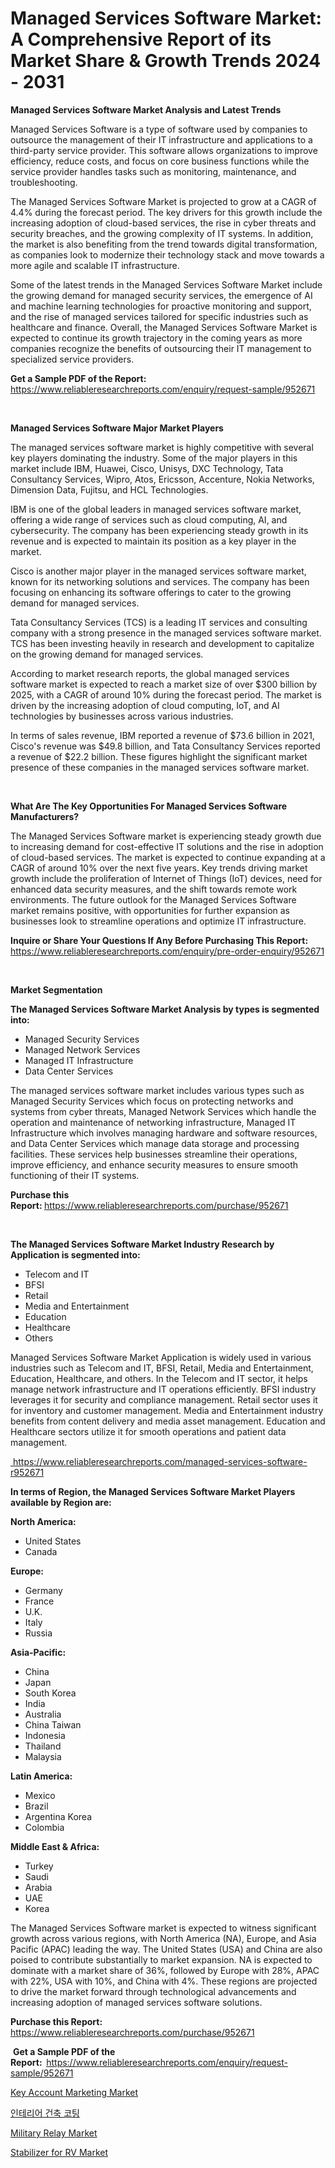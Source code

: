 <p><h1>Managed Services Software Market: A Comprehensive Report of its Market Share & Growth Trends 2024 - 2031</h1></p><p><strong>Managed Services Software Market Analysis and Latest Trends</strong></p>
<p><p>Managed Services Software is a type of software used by companies to outsource the management of their IT infrastructure and applications to a third-party service provider. This software allows organizations to improve efficiency, reduce costs, and focus on core business functions while the service provider handles tasks such as monitoring, maintenance, and troubleshooting.</p><p>The Managed Services Software Market is projected to grow at a CAGR of 4.4% during the forecast period. The key drivers for this growth include the increasing adoption of cloud-based services, the rise in cyber threats and security breaches, and the growing complexity of IT systems. In addition, the market is also benefiting from the trend towards digital transformation, as companies look to modernize their technology stack and move towards a more agile and scalable IT infrastructure.</p><p>Some of the latest trends in the Managed Services Software Market include the growing demand for managed security services, the emergence of AI and machine learning technologies for proactive monitoring and support, and the rise of managed services tailored for specific industries such as healthcare and finance. Overall, the Managed Services Software Market is expected to continue its growth trajectory in the coming years as more companies recognize the benefits of outsourcing their IT management to specialized service providers.</p></p>
<p><strong>Get a Sample PDF of the Report:&nbsp;</strong> <a href="https://www.reliableresearchreports.com/enquiry/request-sample/952671">https://www.reliableresearchreports.com/enquiry/request-sample/952671</a></p>
<p>&nbsp;</p>
<p><strong>Managed Services Software Major Market Players</strong></p>
<p><p>The managed services software market is highly competitive with several key players dominating the industry. Some of the major players in this market include IBM, Huawei, Cisco, Unisys, DXC Technology, Tata Consultancy Services, Wipro, Atos, Ericsson, Accenture, Nokia Networks, Dimension Data, Fujitsu, and HCL Technologies.</p><p>IBM is one of the global leaders in managed services software market, offering a wide range of services such as cloud computing, AI, and cybersecurity. The company has been experiencing steady growth in its revenue and is expected to maintain its position as a key player in the market.</p><p>Cisco is another major player in the managed services software market, known for its networking solutions and services. The company has been focusing on enhancing its software offerings to cater to the growing demand for managed services.</p><p>Tata Consultancy Services (TCS) is a leading IT services and consulting company with a strong presence in the managed services software market. TCS has been investing heavily in research and development to capitalize on the growing demand for managed services.</p><p>According to market research reports, the global managed services software market is expected to reach a market size of over $300 billion by 2025, with a CAGR of around 10% during the forecast period. The market is driven by the increasing adoption of cloud computing, IoT, and AI technologies by businesses across various industries.</p><p>In terms of sales revenue, IBM reported a revenue of $73.6 billion in 2021, Cisco's revenue was $49.8 billion, and Tata Consultancy Services reported a revenue of $22.2 billion. These figures highlight the significant market presence of these companies in the managed services software market.</p></p>
<p>&nbsp;</p>
<p><strong>What Are The Key Opportunities For Managed Services Software Manufacturers?</strong></p>
<p><p>The Managed Services Software market is experiencing steady growth due to increasing demand for cost-effective IT solutions and the rise in adoption of cloud-based services. The market is expected to continue expanding at a CAGR of around 10% over the next five years. Key trends driving market growth include the proliferation of Internet of Things (IoT) devices, need for enhanced data security measures, and the shift towards remote work environments. The future outlook for the Managed Services Software market remains positive, with opportunities for further expansion as businesses look to streamline operations and optimize IT infrastructure.</p></p>
<p><strong>Inquire or Share Your Questions If Any Before Purchasing This Report:</strong> <a href="https://www.reliableresearchreports.com/enquiry/pre-order-enquiry/952671">https://www.reliableresearchreports.com/enquiry/pre-order-enquiry/952671</a></p>
<p>&nbsp;</p>
<p><strong>Market Segmentation</strong></p>
<p><strong>The Managed Services Software Market Analysis by types is segmented into:</strong></p>
<p><ul><li>Managed Security Services</li><li>Managed Network Services</li><li>Managed IT Infrastructure</li><li>Data Center Services</li></ul></p>
<p><p>The managed services software market includes various types such as Managed Security Services which focus on protecting networks and systems from cyber threats, Managed Network Services which handle the operation and maintenance of networking infrastructure, Managed IT Infrastructure which involves managing hardware and software resources, and Data Center Services which manage data storage and processing facilities. These services help businesses streamline their operations, improve efficiency, and enhance security measures to ensure smooth functioning of their IT systems.</p></p>
<p><strong>Purchase this Report:&nbsp;</strong><a href="https://www.reliableresearchreports.com/purchase/952671">https://www.reliableresearchreports.com/purchase/952671</a></p>
<p>&nbsp;</p>
<p><strong>The Managed Services Software Market Industry Research by Application is segmented into:</strong></p>
<p><ul><li>Telecom and IT</li><li>BFSI</li><li>Retail</li><li>Media and Entertainment</li><li>Education</li><li>Healthcare</li><li>Others</li></ul></p>
<p><p>Managed Services Software Market Application is widely used in various industries such as Telecom and IT, BFSI, Retail, Media and Entertainment, Education, Healthcare, and others. In the Telecom and IT sector, it helps manage network infrastructure and IT operations efficiently. BFSI industry leverages it for security and compliance management. Retail sector uses it for inventory and customer management. Media and Entertainment industry benefits from content delivery and media asset management. Education and Healthcare sectors utilize it for smooth operations and patient data management.</p></p>
<p><a href="https://www.reliableresearchreports.com/managed-services-software-r952671">&nbsp;https://www.reliableresearchreports.com/managed-services-software-r952671</a></p>
<p><strong>In terms of Region, the Managed Services Software Market Players available by Region are:</strong></p>
<p>
    <p> <strong> North America: </strong>
        <ul>
            <li>United States</li>
            <li>Canada</li>
        </ul>
        </p> 
    <p> <strong> Europe: </strong>
        <ul>
            <li>Germany</li>
            <li>France</li>
            <li>U.K.</li>
            <li>Italy</li>
            <li>Russia</li>
        </ul>
        </p> 
    <p> <strong> Asia-Pacific: </strong>
        <ul>
            <li>China</li>
            <li>Japan</li>
            <li>South Korea</li>
            <li>India</li>
            <li>Australia</li>
            <li>China Taiwan</li>
            <li>Indonesia</li>
            <li>Thailand</li>
            <li>Malaysia</li>
        </ul>
        </p> 
    <p> <strong> Latin America: </strong>
        <ul>
            <li>Mexico</li>
            <li>Brazil</li>
            <li>Argentina Korea</li>
            <li>Colombia</li>
        </ul>
        </p> 
    <p> <strong> Middle East & Africa: </strong>
        <ul>
            <li>Turkey</li>
            <li>Saudi</li>
            <li>Arabia</li>
            <li>UAE</li>
            <li>Korea</li>
        </ul>
    </p>
    </p>
<p><p>The Managed Services Software market is expected to witness significant growth across various regions, with North America (NA), Europe, and Asia Pacific (APAC) leading the way. The United States (USA) and China are also poised to contribute substantially to market expansion. NA is expected to dominate with a market share of 36%, followed by Europe with 28%, APAC with 22%, USA with 10%, and China with 4%. These regions are projected to drive the market forward through technological advancements and increasing adoption of managed services software solutions.</p></p>
<p><strong>Purchase this Report: </strong><a href="https://www.reliableresearchreports.com/purchase/952671">https://www.reliableresearchreports.com/purchase/952671</a></p>
<p>&nbsp;<strong>Get a Sample PDF of the Report:&nbsp;&nbsp;</strong><a href="https://www.reliableresearchreports.com/enquiry/request-sample/952671">https://www.reliableresearchreports.com/enquiry/request-sample/952671</a></p>
<p><strong></strong></p>
<p><p><a href="https://github.com/sofayahoo2023/Market-Research-Report-List-4/blob/main/key-account-marketing-market.md">Key Account Marketing Market</a></p><p><a href="https://github.com/vss5505pa7z1p/Market-Research-Report-List-2/blob/main/506249451183.md">인테리어 건축 코팅</a></p><p><a href="https://www.linkedin.com/pulse/military-relay-market-key-successful-business-strategy-forecast-3vync?trackingId=NDkyAsZF499o0tKI%2FJjClQ%3D%3D">Military Relay Market</a></p><p><a href="https://www.linkedin.com/pulse/stabilizer-rv-market-outlook-industry-overview-forecast-2024-0efvf">Stabilizer for RV Market</a></p></p>